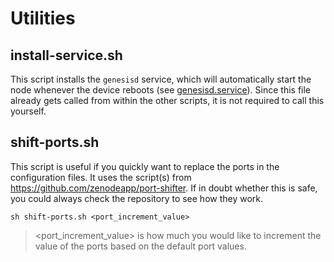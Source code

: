 # Utilities

## install-service.sh

This script installs the `genesisd` service, which will automatically start the node whenever the device reboots (see [genesisd.service](/services/genesisd.service)). Since this file already gets called from within the other scripts, it is not required to call this yourself.

## shift-ports.sh

This script is useful if you quickly want to replace the ports in the configuration files. It uses the script(s) from https://github.com/zenodeapp/port-shifter. If in doubt whether this is safe, you could always check the repository to see how they work.

```
sh shift-ports.sh <port_increment_value>
```
> <port_increment_value> is how much you would like to increment the value of the ports based on the default port values.